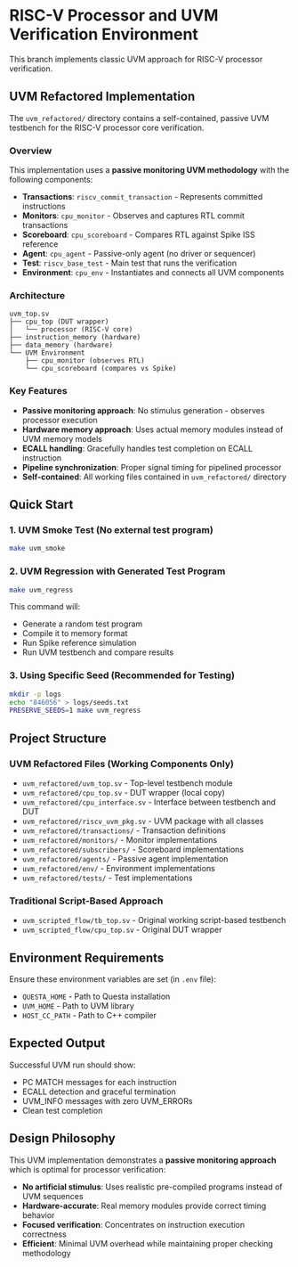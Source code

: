 # RISC-V Processor and UVM Verification Environment

This branch implements classic UVM approach for RISC-V processor verification.

## UVM Refactored Implementation

The `uvm_refactored/` directory contains a self-contained, passive UVM testbench for the RISC-V processor core verification.

### Overview

This implementation uses a **passive monitoring UVM methodology** with the following components:

- **Transactions**: `riscv_commit_transaction` - Represents committed instructions
- **Monitors**: `cpu_monitor` - Observes and captures RTL commit transactions  
- **Scoreboard**: `cpu_scoreboard` - Compares RTL against Spike ISS reference
- **Agent**: `cpu_agent` - Passive-only agent (no driver or sequencer)
- **Test**: `riscv_base_test` - Main test that runs the verification
- **Environment**: `cpu_env` - Instantiates and connects all UVM components

### Architecture

```
uvm_top.sv
├── cpu_top (DUT wrapper)
│   └── processor (RISC-V core)
├── instruction_memory (hardware)
├── data_memory (hardware)
└── UVM Environment
    ├── cpu_monitor (observes RTL)
    └── cpu_scoreboard (compares vs Spike)
```

### Key Features

- **Passive monitoring approach**: No stimulus generation - observes processor execution
- **Hardware memory approach**: Uses actual memory modules instead of UVM memory models
- **ECALL handling**: Gracefully handles test completion on ECALL instruction
- **Pipeline synchronization**: Proper signal timing for pipelined processor
- **Self-contained**: All working files contained in `uvm_refactored/` directory

## Quick Start

### 1. UVM Smoke Test (No external test program)
```bash
make uvm_smoke
```

### 2. UVM Regression with Generated Test Program
```bash
make uvm_regress
```

This command will:
- Generate a random test program
- Compile it to memory format
- Run Spike reference simulation
- Run UVM testbench and compare results

### 3. Using Specific Seed (Recommended for Testing)
```bash
mkdir -p logs
echo "846056" > logs/seeds.txt
PRESERVE_SEEDS=1 make uvm_regress
```

## Project Structure

### UVM Refactored Files (Working Components Only)
- `uvm_refactored/uvm_top.sv` - Top-level testbench module
- `uvm_refactored/cpu_top.sv` - DUT wrapper (local copy)
- `uvm_refactored/cpu_interface.sv` - Interface between testbench and DUT
- `uvm_refactored/riscv_uvm_pkg.sv` - UVM package with all classes
- `uvm_refactored/transactions/` - Transaction definitions
- `uvm_refactored/monitors/` - Monitor implementations
- `uvm_refactored/subscribers/` - Scoreboard implementations
- `uvm_refactored/agents/` - Passive agent implementation
- `uvm_refactored/env/` - Environment implementations
- `uvm_refactored/tests/` - Test implementations

### Traditional Script-Based Approach
- `uvm_scripted_flow/tb_top.sv` - Original working script-based testbench
- `uvm_scripted_flow/cpu_top.sv` - Original DUT wrapper

## Environment Requirements

Ensure these environment variables are set (in `.env` file):
- `QUESTA_HOME` - Path to Questa installation
- `UVM_HOME` - Path to UVM library  
- `HOST_CC_PATH` - Path to C++ compiler

## Expected Output

Successful UVM run should show:
- PC MATCH messages for each instruction
- ECALL detection and graceful termination  
- UVM_INFO messages with zero UVM_ERRORs
- Clean test completion

## Design Philosophy

This UVM implementation demonstrates a **passive monitoring approach** which is optimal for processor verification:

- **No artificial stimulus**: Uses realistic pre-compiled programs instead of UVM sequences
- **Hardware-accurate**: Real memory modules provide correct timing behavior  
- **Focused verification**: Concentrates on instruction execution correctness
- **Efficient**: Minimal UVM overhead while maintaining proper checking methodology
